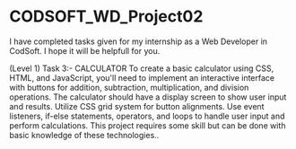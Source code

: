 # CODSOFT_WD_Project02
I have completed tasks given for my internship as a Web Developer in CodSoft. I hope it will be helpfull for you.

(Level 1)
Task 3:-
CALCULATOR To create a basic calculator using CSS, HTML, and JavaScript, you'll need to implement an interactive interface with buttons for addition, subtraction, multiplication, and division operations. The calculator should have a display screen to show user input and results. Utilize CSS grid system for button alignments. Use event listeners, if-else statements, operators, and loops to handle user input and perform calculations. This project requires some skill but can be done with basic knowledge of these technologies..
